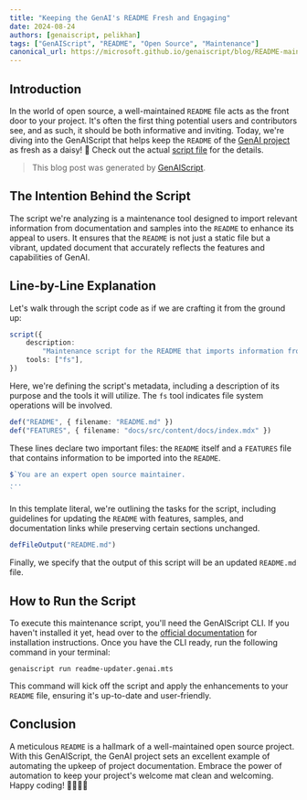 ```yaml
---
title: "Keeping the GenAI's README Fresh and Engaging"
date: 2024-08-24
authors: [genaiscript, pelikhan]
tags: ["GenAIScript", "README", "Open Source", "Maintenance"]
canonical_url: https://microsoft.github.io/genaiscript/blog/README-maintenance-genai
---
```


## Introduction

In the world of open source, a well-maintained `README` file acts as the front door to your project. It's often the first thing potential users and contributors see, and as such, it should be both informative and inviting. Today, we're diving into the GenAIScript that helps keep the `README` of the [GenAI project](https://github.com/microsoft/genaiscript) as fresh as a daisy! 🌼 Check out the actual [script file](https://github.com/microsoft/genaiscript/blob/main/packages/sample/genaisrc/readme-updater.genai.mts) for the details.

> This blog post was generated by [GenAIScript](https://github.com/microsoft/genaiscript/blob/main/packages/sample/genaisrc/blogify-sample.genai.mts).

## The Intention Behind the Script

The script we're analyzing is a maintenance tool designed to import relevant information from documentation and samples into the `README` to enhance its appeal to users. It ensures that the `README` is not just a static file but a vibrant, updated document that accurately reflects the features and capabilities of GenAI.

## Line-by-Line Explanation

Let's walk through the script code as if we are crafting it from the ground up:

```ts
script({
    description:
        "Maintenance script for the README that imports information from the documentation and samples to make it more attractive to users.",
    tools: ["fs"],
})
```

Here, we're defining the script's metadata, including a description of its purpose and the tools it will utilize. The `fs` tool indicates file system operations will be involved.

```ts
def("README", { filename: "README.md" })
def("FEATURES", { filename: "docs/src/content/docs/index.mdx" })
```

These lines declare two important files: the `README` itself and a `FEATURES` file that contains information to be imported into the `README`.

```ts
$`You are an expert open source maintainer.
...
`
```

In this template literal, we're outlining the tasks for the script, including guidelines for updating the `README` with features, samples, and documentation links while preserving certain sections unchanged.

```ts
defFileOutput("README.md")
```

Finally, we specify that the output of this script will be an updated `README.md` file.

## How to Run the Script

To execute this maintenance script, you'll need the GenAIScript CLI. If you haven't installed it yet, head over to the [official documentation](https://microsoft.github.io/genaiscript/) for installation instructions. Once you have the CLI ready, run the following command in your terminal:

```shell
genaiscript run readme-updater.genai.mts
```

This command will kick off the script and apply the enhancements to your `README` file, ensuring it's up-to-date and user-friendly.

## Conclusion

A meticulous `README` is a hallmark of a well-maintained open source project. With this GenAIScript, the GenAI project sets an excellent example of automating the upkeep of project documentation. Embrace the power of automation to keep your project's welcome mat clean and welcoming. Happy coding! 👨‍💻👩‍💻
